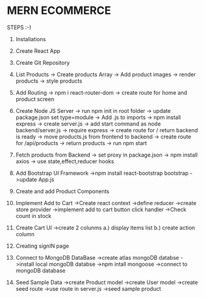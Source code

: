 # MERN ECOMMERCE

STEPS :-)

1. Installations
2. Create React App
3. Create Git Repository
4. List Products
   -> Create products Array
   -> Add product images
   -> render products
   -> style products

5. Add Routing
   -> npm i react-router-dom
   -> create route for home and product screen

6. Create Node JS Server
   -> run npm init in root folder
   -> update package.json set type=module
   -> Add .js to imports
   -> npm install express
   -> create server.js
   -> add start command as node backend/server.js
   -> require express
   -> create route for / return backend is ready
   -> move products.js from frontend to backend
   -> create route for /api/products
   -> return products
   -> run npm start

7. Fetch products from Backend
   -> set proxy in package.json
   -> npm install axios
   -> use state,effect,reducer hooks

8. Add Bootstrap UI Framework
   ->npm install react-bootstrap bootstrap
   ->update App.js

9. Create and add Product Components

10. Implement Add to Cart
    ->Create react context
    ->define reducer
    ->create store provider
    ->implement add to cart button click handler
    ->Check count in stock

11. Create Cart UI
    ->create 2 colunms
    a.) display items list
    b.) create action column

12. Creating signIN page

13. Connect to MongoDB DataBase
    ->create atlas mongoDB databse
    ->install local mongoDB databse
    ->npm intall mongoose
    ->connect to mongoDB database

14. Seed Sample Data
    ->create Product model
    ->create User model
    ->create seed route
    ->use route in server.js
    ->seed sample product
